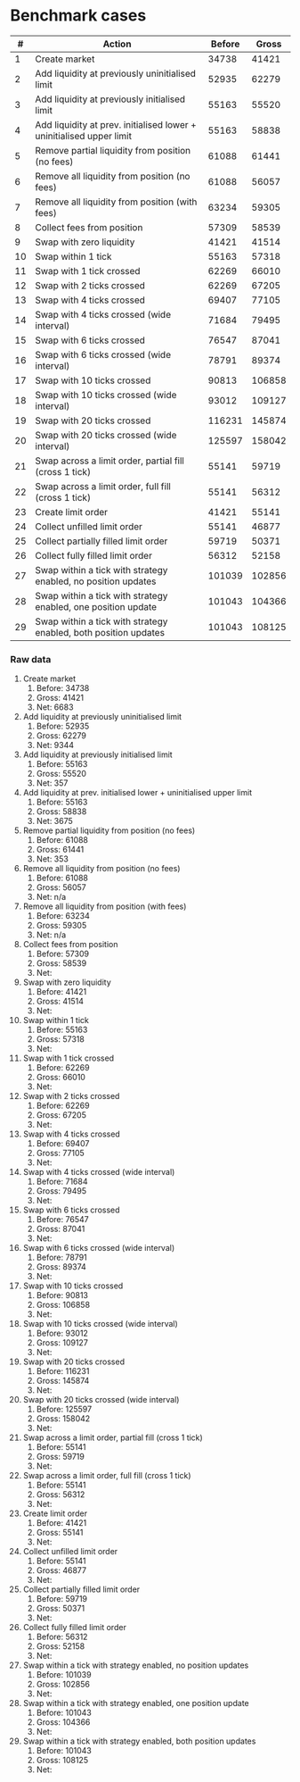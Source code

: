 # Benchmark cases

| #   | Action                                                               | Before | Gross  |
| --- | -------------------------------------------------------------------- | ------ | ------ |
| 1   | Create market                                                        | 34738  | 41421  |
| 2   | Add liquidity at previously uninitialised limit                      | 52935  | 62279  |
| 3   | Add liquidity at previously initialised limit                        | 55163  | 55520  |
| 4   | Add liquidity at prev. initialised lower + uninitialised upper limit | 55163  | 58838  |
| 5   | Remove partial liquidity from position (no fees)                     | 61088  | 61441  |
| 6   | Remove all liquidity from position (no fees)                         | 61088  | 56057  |
| 7   | Remove all liquidity from position (with fees)                       | 63234  | 59305  |
| 8   | Collect fees from position                                           | 57309  | 58539  |
| 9   | Swap with zero liquidity                                             | 41421  | 41514  |
| 10  | Swap within 1 tick                                                   | 55163  | 57318  |
| 11  | Swap with 1 tick crossed                                             | 62269  | 66010  |
| 12  | Swap with 2 ticks crossed                                            | 62269  | 67205  |
| 13  | Swap with 4 ticks crossed                                            | 69407  | 77105  |
| 14  | Swap with 4 ticks crossed (wide interval)                            | 71684  | 79495  |
| 15  | Swap with 6 ticks crossed                                            | 76547  | 87041  |
| 16  | Swap with 6 ticks crossed (wide interval)                            | 78791  | 89374  |
| 17  | Swap with 10 ticks crossed                                           | 90813  | 106858 |
| 18  | Swap with 10 ticks crossed (wide interval)                           | 93012  | 109127 |
| 19  | Swap with 20 ticks crossed                                           | 116231 | 145874 |
| 20  | Swap with 20 ticks crossed (wide interval)                           | 125597 | 158042 |
| 21  | Swap across a limit order, partial fill (cross 1 tick)               | 55141  | 59719  |
| 22  | Swap across a limit order, full fill (cross 1 tick)                  | 55141  | 56312  |
| 23  | Create limit order                                                   | 41421  | 55141  |
| 24  | Collect unfilled limit order                                         | 55141  | 46877  |
| 25  | Collect partially filled limit order                                 | 59719  | 50371  |
| 26  | Collect fully filled limit order                                     | 56312  | 52158  |
| 27  | Swap within a tick with strategy enabled, no position updates        | 101039 | 102856 |
| 28  | Swap within a tick with strategy enabled, one position update        | 101043 | 104366 |
| 29  | Swap within a tick with strategy enabled, both position updates      | 101043 | 108125 |

### Raw data

1. Create market
   1. Before: 34738
   2. Gross: 41421
   3. Net: 6683
2. Add liquidity at previously uninitialised limit
   1. Before: 52935
   2. Gross: 62279
   3. Net: 9344
3. Add liquidity at previously initialised limit
   1. Before: 55163
   2. Gross: 55520
   3. Net: 357
4. Add liquidity at prev. initialised lower + uninitialised upper limit
   1. Before: 55163
   2. Gross: 58838
   3. Net: 3675
5. Remove partial liquidity from position (no fees)
   1. Before: 61088
   2. Gross: 61441
   3. Net: 353
6. Remove all liquidity from position (no fees)
   1. Before: 61088
   2. Gross: 56057
   3. Net: n/a
7. Remove all liquidity from position (with fees)
   1. Before: 63234
   2. Gross: 59305
   3. Net: n/a
8. Collect fees from position
   1. Before: 57309
   2. Gross: 58539
   3. Net:
9. Swap with zero liquidity
   1. Before: 41421
   2. Gross: 41514
   3. Net:
10. Swap within 1 tick
    1. Before: 55163
    2. Gross: 57318
    3. Net:
11. Swap with 1 tick crossed
    1. Before: 62269
    2. Gross: 66010
    3. Net:
12. Swap with 2 ticks crossed
    1. Before: 62269
    2. Gross: 67205
    3. Net:
13. Swap with 4 ticks crossed
    1. Before: 69407
    2. Gross: 77105
    3. Net:
14. Swap with 4 ticks crossed (wide interval)
    1. Before: 71684
    2. Gross: 79495
    3. Net:
15. Swap with 6 ticks crossed
    1. Before: 76547
    2. Gross: 87041
    3. Net:
16. Swap with 6 ticks crossed (wide interval)
    1. Before: 78791
    2. Gross: 89374
    3. Net:
17. Swap with 10 ticks crossed
    1. Before: 90813
    2. Gross: 106858
    3. Net:
18. Swap with 10 ticks crossed (wide interval)
    1. Before: 93012
    2. Gross: 109127
    3. Net:
19. Swap with 20 ticks crossed
    1. Before: 116231
    2. Gross: 145874
    3. Net:
20. Swap with 20 ticks crossed (wide interval)
    1. Before: 125597
    2. Gross: 158042
    3. Net:
21. Swap across a limit order, partial fill (cross 1 tick)
    1. Before: 55141
    2. Gross: 59719
    3. Net:
22. Swap across a limit order, full fill (cross 1 tick)
    1. Before: 55141
    2. Gross: 56312
    3. Net:
23. Create limit order
    1. Before: 41421
    2. Gross: 55141
    3. Net:
24. Collect unfilled limit order
    1. Before: 55141
    2. Gross: 46877
    3. Net:
25. Collect partially filled limit order
    1. Before: 59719
    2. Gross: 50371
    3. Net:
26. Collect fully filled limit order
    1. Before: 56312
    2. Gross: 52158
    3. Net:
27. Swap within a tick with strategy enabled, no position updates
    1. Before: 101039
    2. Gross: 102856
    3. Net:
28. Swap within a tick with strategy enabled, one position update
    1. Before: 101043
    2. Gross: 104366
    3. Net:
29. Swap within a tick with strategy enabled, both position updates
    1. Before: 101043
    2. Gross: 108125
    3. Net:
